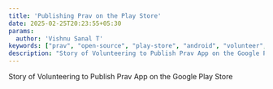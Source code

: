 ```yaml
---
title: 'Publishing Prav on the Play Store'
date: 2025-02-25T20:23:55+05:30
params:
  author: 'Vishnu Sanal T'
keywords: ["prav", "open-source", "play-store", "android", "volunteer", "community"]
description: "Story of Volunteering to Publish Prav App on the Google Play Store"
---
```


Story of Volunteering to Publish Prav App on the Google Play Store

